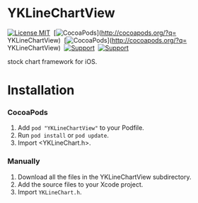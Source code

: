 YKLineChartView 
==============

[![License MIT](https://img.shields.io/badge/license-MIT-green.svg?style=flat)](https://github.com/chenyk0317/YKLineChartView/blob/master/LICENSE)&nbsp;
[![CocoaPods](http://img.shields.io/cocoapods/v/YKLineChartView.svg?style=flat)](http://cocoapods.org/?q= YKLineChartView)&nbsp;
[![CocoaPods](http://img.shields.io/cocoapods/p/YKLineChartView.svg?style=flat)](http://cocoapods.org/?q= YKLineChartView)&nbsp;
[![Support](https://img.shields.io/badge/support-iOS7.0+-blue.svg?style=flat)](https://www.apple.com/nl/ios/)&nbsp;
[![Support](https://img.shields.io/badge/support-Autolayout-orange.svg?style=flatt)](https://www.apple.com/)&nbsp;


stock chart  framework for iOS.<br/>



Installation
==============

### CocoaPods

1. Add `pod "YKLineChartView"` to your Podfile.
2. Run `pod install` or `pod update`.
3. Import \<YKLineChart.h\>.


### Manually

1. Download all the files in the YKLineChartView subdirectory.
2. Add the source files to your Xcode project.
3. Import `YKLineChart.h`.


